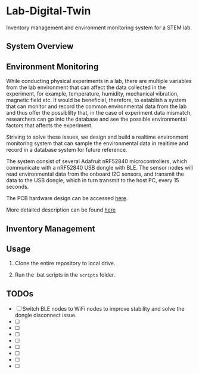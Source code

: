 # Lab-Digital-Twin
Inventory management and environment monitoring system for a STEM lab.

## System Overview

## Environment Monitoring

While conducting physical experiments in a lab, there are multiple variables from the lab environment that can affect the data collected in the experiment, for example, temperature, humidity, mechanical vibration, magnetic field etc. It would be beneficial, therefore, to establish a system that can monitor and record the common environmental data from the lab and thus offer the possiblilty that, in the case of experiment data mismatch, researchers can go into the database and see the possible environmental factors that affects the experiment.

Striving to solve these issues, we design and build a realtime environment monitoring system that can sample the environmental data in realtime and record in a database system for future reference.

The system consist of several Adafruit nRF52840 microcontrollers, which communicate with a nRF52840 USB dongle with BLE. The sensor nodes will read environmental data from the onboard I2C sensors, and transmit the data to the USB dongle, which in turn transmit to the host PC, every 15 seconds.

The PCB hardware design can be accessed [here](https://oshwhub.com/t-k-233/urap-sensor-node-v1). 

More detailed description can be found [here](https://github.com/Ma-Lab-Cal/Lab-Digital-Twin/blob/main/firmware/README.md)

## Inventory Management



## Usage

1. Clone the entire repository to local drive.

2. Run the .bat scripts in the `scripts` folder.

## TODOs

- [ ] Switch BLE nodes to WiFi nodes to improve stability and solve the dongle disconnect issue.
- [ ] 
- [ ] 
- [ ] 
- [ ] 
- [ ] 
- [ ] 
- [ ] 
- [ ] 